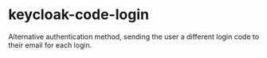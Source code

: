 # keycloak-code-login
Alternative authentication method, sending the user a different login code to their email for each login.

